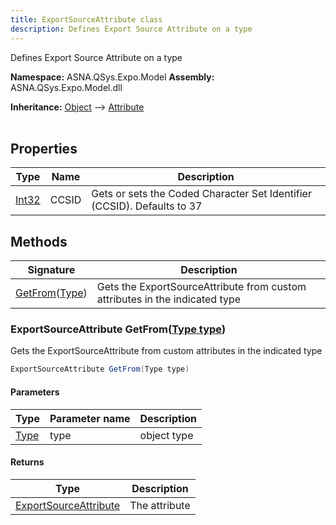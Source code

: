 ```yaml
---
title: ExportSourceAttribute class
description: Defines Export Source Attribute on a type
---
```


Defines Export Source Attribute on a type

**Namespace:** ASNA.QSys.Expo.Model
**Assembly:** ASNA.QSys.Expo.Model.dll

**Inheritance:** [Object](https://docs.microsoft.com/en-us/dotnet/api/system.object) --> [Attribute](https://docs.microsoft.com/en-us/dotnet/api/system.attribute)
<br>
<br>

## Properties

| Type | Name | Description
| --- | --- | --- 
| [Int32](https://learn.microsoft.com/en-us/dotnet/csharp/language-reference/builtin-types/integral-numeric-types) | CCSID | Gets or sets the Coded Character Set Identifier (CCSID). Defaults to 37 |

## Methods

| Signature | Description |
| --- | --- |
| [GetFrom](#exportsourceattribute-getfromtype-type)([Type](https://docs.microsoft.com/en-us/dotnet/api/system.type)) | Gets the ExportSourceAttribute from custom attributes in the indicated type

### ExportSourceAttribute GetFrom([Type type](https://docs.microsoft.com/en-us/dotnet/api/system.type))

Gets the ExportSourceAttribute from custom attributes in the indicated type

```cs
ExportSourceAttribute GetFrom(Type type)
```

#### Parameters

| Type | Parameter name | Description
| --- | --- | ---
| [Type](https://docs.microsoft.com/en-us/dotnet/api/system.type) | type | object type

#### Returns

| Type | Description
| --- | ---
| [ExportSourceAttribute](/reference/expo/qsys-expo-model/export-source-attribute.html) | The attribute
